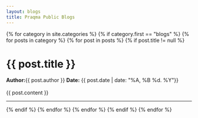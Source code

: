 ```yaml
---
layout: blogs
title: Praqma Public Blogs
---
```

<div>

<!-- {% for post in site.posts %}
{%endfor%} -->

{% for category in site.categories %}
  {% if category.first == "blogs" %}
    {% for posts in category %}
      {% for post in posts %}
{% if post.title != null %}
        <div>
<h1>{{ post.title }}</h1>
<strong>Author:</strong>{{ post.author }}
  <strong>Date:</strong> {{ post.date | date: "%A, %B %d. %Y"}}<br>
        <br>{{ post.content }}<hr>
        </div>
{% endif %}
      {% endfor %}
    {% endfor %}
  {% endif %}
{% endfor %}
</div>
